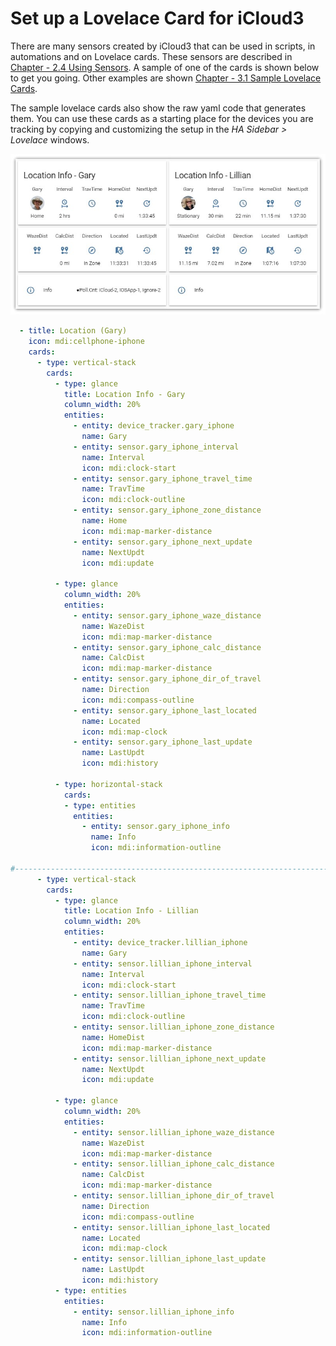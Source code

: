 # Set up a Lovelace Card for iCloud3

There are many sensors created by iCloud3 that can be used in scripts, in automations and on Lovelace cards. These sensors are described in [Chapter - 2.4 Using Sensors](). A sample of one of the cards is shown below to get you going. Other examples are shown [Chapter - 3.1 Sample Lovelace Cards](). 

The sample lovelace cards also show the raw yaml code that generates them. You can use these cards as a starting place for the devices you are tracking by copying and customizing the setup in the *HA Sidebar > Lovelace* windows.



![lovelace_gc_lc_5x2](../images/lovelace_gc_lc_5x2.jpg)

```yaml
  - title: Location (Gary)
    icon: mdi:cellphone-iphone
    cards:
      - type: vertical-stack
        cards:
          - type: glance
            title: Location Info - Gary
            column_width: 20%
            entities:
              - entity: device_tracker.gary_iphone
                name: Gary
              - entity: sensor.gary_iphone_interval
                name: Interval
                icon: mdi:clock-start
              - entity: sensor.gary_iphone_travel_time
                name: TravTime
                icon: mdi:clock-outline
              - entity: sensor.gary_iphone_zone_distance
                name: Home
                icon: mdi:map-marker-distance 
              - entity: sensor.gary_iphone_next_update
                name: NextUpdt
                icon: mdi:update
         
          - type: glance
            column_width: 20%
            entities:
              - entity: sensor.gary_iphone_waze_distance
                name: WazeDist
                icon: mdi:map-marker-distance
              - entity: sensor.gary_iphone_calc_distance
                name: CalcDist
                icon: mdi:map-marker-distance
              - entity: sensor.gary_iphone_dir_of_travel
                name: Direction
                icon: mdi:compass-outline
              - entity: sensor.gary_iphone_last_located
                name: Located
                icon: mdi:map-clock
              - entity: sensor.gary_iphone_last_update
                name: LastUpdt
                icon: mdi:history
              
          - type: horizontal-stack
            cards:
            - type: entities
              entities:
                - entity: sensor.gary_iphone_info
                  name: Info
                  icon: mdi:information-outline 

#-------------------------------------------------------------------------              
      - type: vertical-stack
        cards:
          - type: glance
            title: Location Info - Lillian
            column_width: 20%
            entities:
              - entity: device_tracker.lillian_iphone
                name: Gary
              - entity: sensor.lillian_iphone_interval
                name: Interval
                icon: mdi:clock-start
              - entity: sensor.lillian_iphone_travel_time
                name: TravTime
                icon: mdi:clock-outline
              - entity: sensor.lillian_iphone_zone_distance
                name: HomeDist
                icon: mdi:map-marker-distance 
              - entity: sensor.lillian_iphone_next_update
                name: NextUpdt
                icon: mdi:update
         
          - type: glance
            column_width: 20%
            entities:
              - entity: sensor.lillian_iphone_waze_distance
                name: WazeDist
                icon: mdi:map-marker-distance
              - entity: sensor.lillian_iphone_calc_distance
                name: CalcDist
                icon: mdi:map-marker-distance
              - entity: sensor.lillian_iphone_dir_of_travel
                name: Direction
                icon: mdi:compass-outline
              - entity: sensor.lillian_iphone_last_located
                name: Located
                icon: mdi:map-clock
              - entity: sensor.lillian_iphone_last_update
                name: LastUpdt
                icon: mdi:history
          - type: entities
            entities:
              - entity: sensor.lillian_iphone_info
                name: Info
                icon: mdi:information-outline 

```